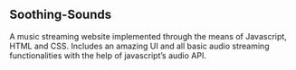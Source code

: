 ## Soothing-Sounds
A music streaming website implemented through the means of Javascript, HTML and CSS. Includes
an amazing UI and all basic audio streaming functionalities with the help of javascript’s audio API.
